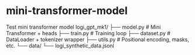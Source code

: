 # mini-transformer-model
Test mini transformer model
logi_gpt_mk1/
├── model.py               # Mini Transformer + heads
├── train.py               # Training loop
├── dataset.py             # DataLoader + tokenizer wrapper
├── utils.py               # Positional encoding, masks, etc.
└── data/
    └── logi_synthetic_data.jsonl

